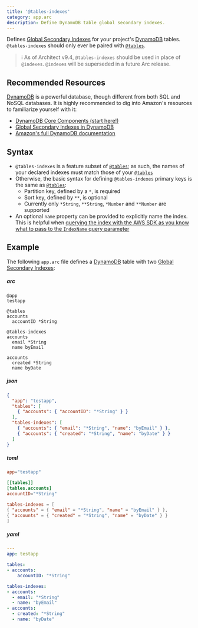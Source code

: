 ```yaml
---
title: '@tables-indexes'
category: app.arc
description: Define DynamoDB table global secondary indexes.
---
```


Defines [Global Secondary Indexes][gsi] for your project's [DynamoDB][ddb] tables. `@tables-indexes` should only ever be paired with [`@tables`][tables].

> ℹ️  As of Architect v9.4, `@tables-indexes` should be used in place of `@indexes`. `@indexes` will be superseded in a future Arc release.

## Recommended Resources

[DynamoDB][ddb] is a powerful database, though different from both SQL and NoSQL databases. It is highly recommended to dig into Amazon's resources to familiarize yourself with it:

- [DynamoDB Core Components (start here!)][core]
- [Global Secondary Indexes in DynamoDB][gsi]
- [Amazon's full DynamoDB documentation][ddb]

## Syntax

- `@tables-indexes` is a feature subset of [`@tables`][tables]; as such, the names of your declared indexes must match those of your [`@tables`][tables]
- Otherwise, the basic syntax for defining `@tables-indexes` primary keys is the same as [`@tables`][tables]:
  - Partition key, defined by a `*`, is required
  - Sort key, defined by `**`, is optional
  - Currently only `*String`, `**String`, `*Number` and `**Number` are supported
- An optional `name` property can be provided to explicitly name the index. This is helpful when [querying the index with the AWS SDK as you know what to pass to the `IndexName` query parameter](https://docs.aws.amazon.com/AWSJavaScriptSDK/latest/AWS/DynamoDB/DocumentClient.html#query-property)

## Example

The following `app.arc` file defines a [DynamoDB][ddb] table with two [Global Secondary Indexes][gsi]:

<arc-viewer default-tab=arc>
<div slot=contents>
<arc-tab label=arc>
<h5>arc</h5>
<div slot=content>

```arc
@app
testapp

@tables
accounts
  accountID *String

@tables-indexes
accounts
  email *String
  name byEmail

accounts
  created *String
  name byDate
```
</div>
</arc-tab>

<arc-tab label=json>
<h5>json</h5>
<div slot=content>

```json
{
  "app": "testapp",
  "tables": [
    { "accounts": { "accountID": "*String" } }
  ],
  "tables-indexes": [
    { "accounts": { "email": "*String", "name": "byEmail" } },
    { "accounts": { "created": "*String", "name": "byDate" } }
  ]
}
```
</div>
</arc-tab>

<arc-tab label=toml>
<h5>toml</h5>
<div slot=content>

```toml
app="testapp"

[[tables]]
[tables.accounts]
accountID="*String"

tables-indexes = [
{ "accounts" = { "email" = "*String", "name" = "byEmail" } },
{ "accounts" = { "created" = "*String", "name" = "byDate" } }
]
```
</div>
</arc-tab>

<arc-tab label=yaml>
<h5>yaml</h5>
<div slot=content>

```yaml
---
app: testapp

tables:
- accounts:
    accountID: "*String"

tables-indexes:
- accounts:
  - email: "*String"
  - name: "byEmail"
- accounts:
  - created: "*String"
  - name: "byDate"
```
</div>
</arc-tab>

</div>
</arc-viewer>

[tables]: tables
[core]: https://docs.aws.amazon.com/amazondynamodb/latest/developerguide/HowItWorks.CoreComponents.html
[ddb]: https://aws.amazon.com/documentation/dynamodb/
[gsi]: https://docs.aws.amazon.com/amazondynamodb/latest/developerguide/GSI.html
